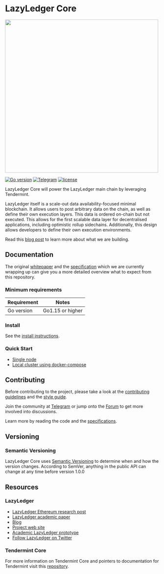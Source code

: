 # LazyLedger Core

<!-- markdownlint-disable -->
<img src="docs/lazyledger-banner.png" width="500">
<!-- markdownlint-enable -->

[![Go version](https://img.shields.io/badge/go-1.14-blue.svg)](https://github.com/moovweb/gvm)
[![Telegram](https://img.shields.io/discord/669268347736686612.svg)](https://medium.com/lazyledger)
[![license](https://img.shields.io/github/license/tendermint/tendermint.svg)](https://github.com/lazyledger/lazyledger-core/blob/master/LICENSE)

LazyLedger Core will power the LazyLedger main chain by leveraging Tendermint.

LazyLedger itself is a scale-out data availability-focused minimal blockchain.
It allows users to post arbitrary data on the chain, as well as define their own execution layers.
This data is ordered on-chain but not executed. This allows for the first scalable data layer for
decentralised applications, including optimistic rollup sidechains. Additionally, this design allows developers to
define their own execution environments.

Read this [blog post](https://medium.com/lazyledger/lazyledger-a-scalable-general-purpose-data-availability-layer-for-trust-minimized-sidechains-and-82d901963de9)
to learn more about what we are building.

## Documentation

The original [whitepaper](https://arxiv.org/abs/1905.09274) and the
[specification](https://github.com/LazyLedger/lazyledger-specs) which we are currently wrapping up can give you
a more detailed overview what to expect from this repository.

### Minimum requirements

| Requirement | Notes            |
|-------------|------------------|
| Go version  | Go1.15 or higher |

### Install

See the [install instructions](/docs/introduction/install.md).

### Quick Start

- [Single node](/docs/introduction/quick-start.md)
- [Local cluster using docker-compose](/docs/networks/docker-compose.md)

## Contributing

Before contributing to the project, please take a look at the [contributing guidelines](CONTRIBUTING.md)
and the [style guide](STYLE_GUIDE.md).

Join the community at [Telegram](https://t.me/lazyledgerchat) or jump onto the [Forum](https://talk.lazyledger.io/)
to get more involved into discussions.

Learn more by reading the code and the
[specifications](https://github.com/LazyLedger/lazyledger-specs).

## Versioning

### Semantic Versioning

LazyLedger Core uses [Semantic Versioning](http://semver.org/) to determine when and how the version changes.
According to SemVer, anything in the public API can change at any time before version 1.0.0

## Resources

### LazyLedger

- [LazyLedger Ethereum research post](https://ethresear.ch/t/a-data-availability-blockchain-with-sub-linear-full-block-validation/5503)
- [LazyLedger academic paper](https://arxiv.org/abs/1905.09274)
- [Blog](https://medium.com/lazyledger)
- [Project web site](https://lazyledger.io/)
- [Academic LazyLedger prototype](https://github.com/LazyLedger/lazyledger-prototype)
- [Follow LazyLedger on Twitter](https://twitter.com/lazyledger_io)

### Tendermint Core

For more information on Tendermint Core and pointers to documentation for Tendermint visit
this [repository](https://github.com/tendermint/tendermint).
